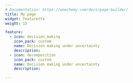 ```yaml
---
# Documentation: https://wowchemy.com/docs/page-builder/
title: My page
widget: featurette 
weight: 15

feature:
  - icon: decision_making
    icon_pack: custom
    name: Decision making under uncertainty
    description:
  - icon: decomposition
    icon_pack: custom
    name: Decision making under uncertainty
    description: 

---
```

